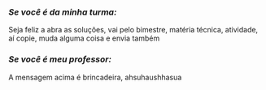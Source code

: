 ### _Se você é da minha turma:_
Seja feliz a abra as soluções, vai pelo bimestre, matéria técnica, atividade, aí copie, muda alguma coisa e envia também

### _Se você é meu professor:_
A mensagem acima é brincadeira, ahsuhaushhasua
